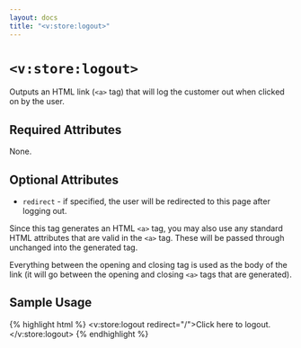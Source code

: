 ```yaml
---
layout: docs
title: "<v:store:logout>"
---
```


# `<v:store:logout>`

Outputs an HTML link (`<a>` tag) that will log the customer out when
clicked on by the user.

## Required Attributes

None.

## Optional Attributes

-   `redirect` - if specified, the user will be redirected to this page
    after logging out.

Since this tag generates an HTML `<a>` tag, you may also use any
standard HTML attributes that are valid in the `<a>` tag. These will be
passed through unchanged into the generated tag.

Everything between the opening and closing tag is used as the body of
the link (it will go between the opening and closing `<a>` tags that are
generated).

## Sample Usage

{% highlight html %}
<v:store:logout redirect="/">Click here to logout.</v:store:logout>
{% endhighlight %}

